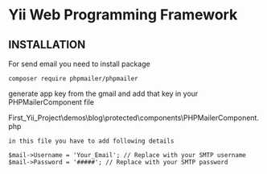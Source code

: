 Yii Web Programming Framework
=============================


INSTALLATION
------------

For send email you need to install package 

    composer require phpmailer/phpmailer

generate app key from the gmail and add that key in your PHPMailerComponent file 

First_Yii_Project\demos\blog\protected\components\PHPMailerComponent.php
    
    in this file you have to add following details 
    
    $mail->Username = 'Your_Email'; // Replace with your SMTP username
    $mail->Password = '#####'; // Replace with your SMTP password


